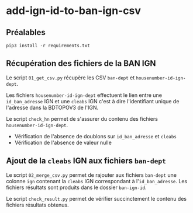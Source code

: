 # add-ign-id-to-ban-ign-csv

## Préalables

`pip3 install -r requirements.txt`

## Récupération des fichiers de la BAN IGN 

Le script `01_get_csv.py` récupère les CSV `ban-dept` et `housenumber-id-ign-dept`.

Les fichiers `housenumber-id-ign-dept` effectuent le lien entre une `id_ban_adresse` IGN et une `cleabs` IGN c'est à dire l'identifiant unique de l'adresse dans la BDTOPOV3 de l'IGN.

Le script `check_hn` permet de s'assurer du contenu des fichiers `housenumber-id-ign-dept`.
* Vérification de l'absence de doublons sur `id_ban_adresse` et `cleabs` 
* Vérification de l'absence de valeur nulle

## Ajout de la `cleabs` IGN aux fichiers `ban-dept`

Le script `02_merge_csv.py` permet de rajouter aux fichiers `ban-dept` une colonne `ign` contenant la `cleabs` IGN correspondant à l'`id_ban_adresse`. Les fichiers résultats sont produits dans le dossier `ban-ign-id`.

Le script `check_result.py` permet de vérifier succinctement le contenu des fichiers résultats obtenus.
